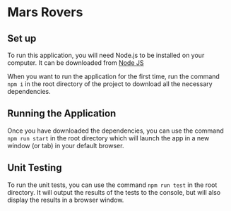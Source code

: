# Mars Rovers

## Set up
To run this application, you will need Node.js to be installed on your computer. It can be downloaded from [Node JS](https://nodejs.org)

When you want to run the application for the first time, run the command `npm i` in the root directory of the project to download all the necessary dependencies.


## Running the Application

Once you have downloaded the dependencies, you can use the command `npm run start` in the root directory which will launch the app in a new window (or tab) in your default browser.


## Unit Testing
To run the unit tests, you can use the command `npm run test` in the root directory. It will output the results of the tests to the console, but will also display the results in a browser window.
